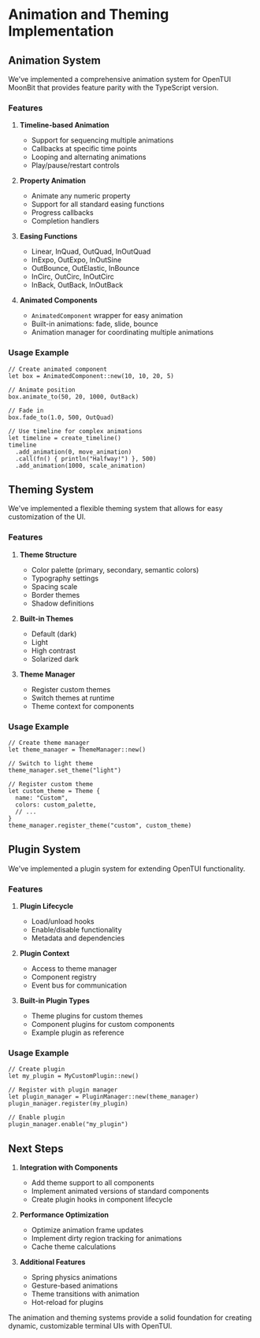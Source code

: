 # Animation and Theming Implementation

## Animation System

We've implemented a comprehensive animation system for OpenTUI MoonBit that provides feature parity with the TypeScript version.

### Features

1. **Timeline-based Animation**
   - Support for sequencing multiple animations
   - Callbacks at specific time points
   - Looping and alternating animations
   - Play/pause/restart controls

2. **Property Animation**
   - Animate any numeric property
   - Support for all standard easing functions
   - Progress callbacks
   - Completion handlers

3. **Easing Functions**
   - Linear, InQuad, OutQuad, InOutQuad
   - InExpo, OutExpo, InOutSine
   - OutBounce, OutElastic, InBounce
   - InCirc, OutCirc, InOutCirc
   - InBack, OutBack, InOutBack

4. **Animated Components**
   - `AnimatedComponent` wrapper for easy animation
   - Built-in animations: fade, slide, bounce
   - Animation manager for coordinating multiple animations

### Usage Example

```moonbit
// Create animated component
let box = AnimatedComponent::new(10, 10, 20, 5)

// Animate position
box.animate_to(50, 20, 1000, OutBack)

// Fade in
box.fade_to(1.0, 500, OutQuad)

// Use timeline for complex animations
let timeline = create_timeline()
timeline
  .add_animation(0, move_animation)
  .call(fn() { println("Halfway!") }, 500)
  .add_animation(1000, scale_animation)
```

## Theming System

We've implemented a flexible theming system that allows for easy customization of the UI.

### Features

1. **Theme Structure**
   - Color palette (primary, secondary, semantic colors)
   - Typography settings
   - Spacing scale
   - Border themes
   - Shadow definitions

2. **Built-in Themes**
   - Default (dark)
   - Light
   - High contrast
   - Solarized dark

3. **Theme Manager**
   - Register custom themes
   - Switch themes at runtime
   - Theme context for components

### Usage Example

```moonbit
// Create theme manager
let theme_manager = ThemeManager::new()

// Switch to light theme
theme_manager.set_theme("light")

// Register custom theme
let custom_theme = Theme {
  name: "Custom",
  colors: custom_palette,
  // ...
}
theme_manager.register_theme("custom", custom_theme)
```

## Plugin System

We've implemented a plugin system for extending OpenTUI functionality.

### Features

1. **Plugin Lifecycle**
   - Load/unload hooks
   - Enable/disable functionality
   - Metadata and dependencies

2. **Plugin Context**
   - Access to theme manager
   - Component registry
   - Event bus for communication

3. **Built-in Plugin Types**
   - Theme plugins for custom themes
   - Component plugins for custom components
   - Example plugin as reference

### Usage Example

```moonbit
// Create plugin
let my_plugin = MyCustomPlugin::new()

// Register with plugin manager
let plugin_manager = PluginManager::new(theme_manager)
plugin_manager.register(my_plugin)

// Enable plugin
plugin_manager.enable("my_plugin")
```

## Next Steps

1. **Integration with Components**
   - Add theme support to all components
   - Implement animated versions of standard components
   - Create plugin hooks in component lifecycle

2. **Performance Optimization**
   - Optimize animation frame updates
   - Implement dirty region tracking for animations
   - Cache theme calculations

3. **Additional Features**
   - Spring physics animations
   - Gesture-based animations
   - Theme transitions with animation
   - Hot-reload for plugins

The animation and theming systems provide a solid foundation for creating dynamic, customizable terminal UIs with OpenTUI.
